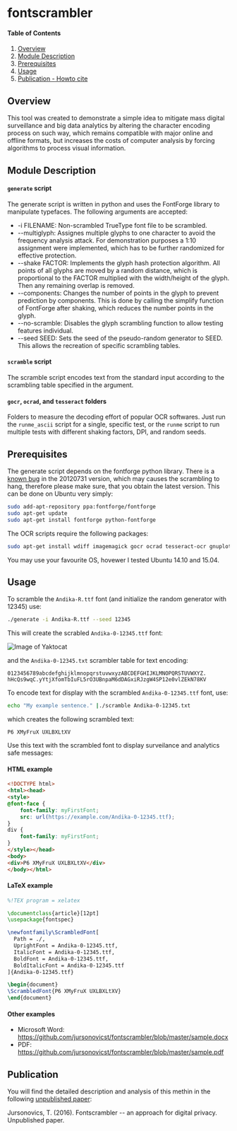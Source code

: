 # fontscrambler



#### Table of Contents

1. [Overview](#overview)
2. [Module Description](#module-description)
3. [Prerequisites](#prerequisites)
4. [Usage](#usage)
5. [Publication - Howto cite](#publication)



## Overview

This tool was created to demonstrate a simple idea to mitigate mass digital surveillance and big data analytics by altering the character encoding process on such way, which remains compatible with major online and offline formats, but increases the costs of computer analysis by forcing algorithms to process visual information.



## Module Description

#### `generate` script

The generate script is written in python and uses the FontForge library to manipulate typefaces. The following arguments are accepted:

* -i FILENAME: Non-scrambled TrueType font file to be scrambled.
* --multiglyph: Assignes multiple glyphs to one character to avoid the frequency analysis attack. For demonstration purposes a 1:10 assignment were implemented, which has to be further randomized for effective protection.
* --shake FACTOR: Implements the glyph hash protection algorithm. All points of all glyphs are moved by a random distance, which is proportional to the FACTOR multiplied with the width/height of the glyph. Then any remaining overlap is removed.
* --components: Changes the number of points in the glyph to prevent prediction by components. This is done by calling the simplify function of FontForge after shaking, which reduces the number points in the glyph.
* --no-scramble: Disables the glyph scrambling function to allow testing features individual.
* --seed SEED: Sets the seed of the pseudo-random generator to SEED. This allows the recreation of specific scrambling tables.



#### `scramble` script

The scramble script encodes text from the standard input according to the scrambling table specified in the argument.



#### `gocr`, `ocrad`, and `tesseract` folders

Folders to measure the decoding effort of popular OCR softwares. Just run the `runme_ascii` script for a single, specific test, or the `runme` script to run multiple tests with different shaking factors, DPI, and random seeds.



## Prerequisites

The generate script depends on the fontforge python library. There is a [known bug](https://github.com/fontforge/fontforge/issues/1710) in the 20120731 version, which may causes the scrambling to hang, therefore please make sure, that you obtain the latest version. This can be done on Ubuntu very simply:

```bash
sudo add-apt-repository ppa:fontforge/fontforge
sudo apt-get update
sudo apt-get install fontforge python-fontforge
```

The OCR scripts require the following packages:

```bash
sudo apt-get install wdiff imagemagick gocr ocrad tesseract-ocr gnuplot
```

You may use your favourite OS, hovewer I tested Ubuntu 14.10 and 15.04.



## Usage

To scramble the `Andika-R.ttf` font (and initialize the random generator with 12345) use:

```bash
./generate -i Andika-R.ttf --seed 12345
```

This will create the scrabled `Andika-0-12345.ttf` font:

![Image of Yaktocat](https://github.com/jursonovicst/fontscrambler/blob/master/doc/Andika-0-12345.jpg)

and the `Andika-0-12345.txt` scrambler table for text encoding:

```text
0123456789abcdefghijklmnopqrstuvwxyzABCDEFGHIJKLMNOPQRSTUVWXYZ.
hHcQs9wqC.yYtjXfomTbIuFL5rO3UBnpaM6dDAGxiRJzgW4SP12e0vlZEkN78KV
```

To encode text for display with the scrambled `Andika-0-12345.ttf` font, use:

```bash
echo "My example sentence." |./scramble Andika-0-12345.txt
```

which creates the following scrambled text:

```text
P6 XMyFruX UXLBXLtXV
```

Use this text with the scrambled font to display surveilance and analytics safe messages:



#### HTML example

```html
<!DOCTYPE html>
<html><head>
<style> 
@font-face {
    font-family: myFirstFont;
    src: url(https://example.com/Andika-0-12345.ttf);
}
div {
    font-family: myFirstFont;
}
</style></head>
<body>
<div>P6 XMyFruX UXLBXLtXV</div>
</body></html>
```

#### LaTeX example

```tex
%!TEX program = xelatex

\documentclass{article}[12pt]
\usepackage{fontspec}

\newfontfamily\ScrambledFont[
  Path = ./,
  UprightFont = Andika-0-12345.ttf,
  ItalicFont = Andika-0-12345.ttf,
  BoldFont = Andika-0-12345.ttf,
  BoldItalicFont = Andika-0-12345.ttf
]{Andika-0-12345.ttf}

\begin{document}
\ScrambledFont{P6 XMyFruX UXLBXLtXV}
\end{document}
```

#### Other examples

 - Microsoft Word: https://github.com/jursonovicst/fontscrambler/blob/master/sample.docx
 - PDF: https://github.com/jursonovicst/fontscrambler/blob/master/sample.pdf


## Publication

You will find the detailed description and analysis of this methin in the following [unpublished paper](http://dx.doi.org/10.13140/RG.2.1.4509.8489):

Jursonovics, T. (2016). Fontscrambler -- an approach for digital privacy. Unpublished paper.
